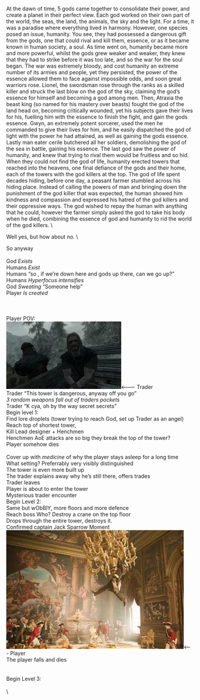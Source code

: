 At the dawn of time, 5 gods came together to consolidate their power, and create a planet in their perfect view. Each god worked on their own part of the world, the seas, the land, the animals, the sky and the light. For a time, it was a paradise where everything lived in harmony. However, one species posed an issue, humanity. You see, they had possessed a dangerous gift from the gods, one that could rival and kill them, essence, or as it became known in human society, a soul. As time went on, humanity became more and more powerful, whilst the gods grew weaker and weaker, they knew that they had to strike before it was too late, and so the war for the soul began. The war was extremely bloody, and cost humanity an extreme number of its armies and people, yet they persisted, the power of the essence allowed them to face against impossible odds, and soon great warriors rose. Lionel, the swordsman rose through the ranks as a skilled killer and struck the last blow on the god of the sky, claiming the god’s essence for himself and becoming a god among men. Then, Atraxia the beast king (so named for his mastery over beasts) fought the god of the land head on, becoming critically wounded, yet his subjects gave their lives for his, fuelling him with the essence to finish the fight, and gain the gods essence. Gwyn, an extremely potent sorcerer, used the men he commanded to give their lives for him, and he easily dispatched the god of light with the power he had attained, as well as gaining the gods essence. Lastly man eater cerile butchered all her soldiers, demolishing the god of the sea in battle, gaining his essence. The last god saw the power of humanity, and knew that trying to rival them would be fruitless and so hid. When they could not find the god of life, humanity erected towers that reached into the heavens, one final defiance of the gods and their home, each of the towers with the god killers at the top. The god of life spent decades hiding, before one day, a peasant farmer stumbled across his hiding place. Instead of calling the powers of man and bringing down the punishment of the god killer that was expected, the human showed him kindness and compassion and expressed his hatred of the god killers and their oppressive ways. The god wished to repay the human with anything that he could, however the farmer simply asked the god to take his body when he died, combining the essence of god and humanity to rid the world of the god killers. \

Well yes, but how about no. \

So anyway \
 \
God *Exists* \
Humans *Exist* \
Humans “so , if we’re down here and gods up there, can we go up?” \
Humans *Hyperfocus intensifies* \
God *Sweating* “Someone help” \
Player *Is created* \
 \
 \
 \
Player POV: \
![Trader](https://github.com/Danieljb5/Babylon-Wiki-Source/blob/main/assets/Funny%20Trader.png?raw=true)<--- Trader \
Trader “This tower is dangerous, anyway off you go” \
*3 random weapons fall out of traders pockets* \
Trader “K cya, oh by the way secret secrets” \
Begin level 1: \
Find lore droplets (tower trying to reach God, set up Trader as an angel) \
Reach top of shortest tower, \
Kill Lead designer + Henchmen \
Henchmen AoE attacks are so big they break the top of the tower? \
Player somehow dies \
 \
Cover up with *medicine* of why the player stays asleep for a long time \
What setting? Preferrably very visibly distinguished \
The tower is even more built up \
The trader explains away why he’s still there, offers trades \
Trader leaves \
Player is about to enter the tower \
Mysterious trader encounter \
Begin Level 2: \
Same but wObBlY, more floors and more defence \
Reach boss Who? Destroy a crane on the top floor \
Drops through the entire tower, destroys it. \
Confirmed captain Jack Sparrow Moment \
![Falling](https://github.com/Danieljb5/Babylon-Wiki-Source/blob/main/assets/Funny%20Fall.png?raw=true)<--- Player \
The player falls and dies \
\
\
Begin Level 3: \
\
\
